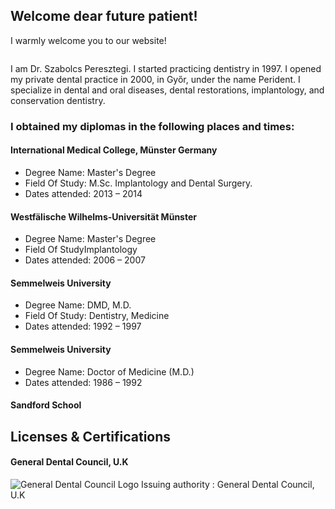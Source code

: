 ## Welcome dear future patient!

I warmly welcome you to our website!

<div style="display: flex; justify-content: center;">
    <img src='/img/DR-Peresztegi-Szabolcs.jpeg' style="display:block;
    margin:auto;" alt=""/>
</div>

I am Dr. Szabolcs Peresztegi. I started practicing dentistry in 1997. I opened my private dental practice in 2000, in Győr, under the name Perident. I specialize in dental and oral diseases, dental restorations, implantology, and conservation dentistry.

### I obtained my diplomas in the following places and times:

#### International Medical College, Münster Germany

- Degree Name: Master's Degree
- Field Of Study: M.Sc. Implantology and Dental Surgery.
- Dates attended: 2013 – 2014

#### Westfälische Wilhelms-Universität Münster

- Degree Name: Master's Degree
- Field Of StudyImplantology
- Dates attended: 2006 – 2007

#### Semmelweis University

- Degree Name: DMD, M.D.
- Field Of Study: Dentistry, Medicine
- Dates attended: 1992 – 1997

#### Semmelweis University

- Degree Name: Doctor of Medicine (M.D.)
- Dates attended: 1986 – 1992

#### Sandford School

## Licenses & Certifications

#### General Dental Council, U.K

![General Dental Council Logo](/img/gdclogo.jpeg)
Issuing authority : General Dental Council, U.K